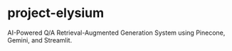# project-elysium
AI-Powered Q/A Retrieval-Augmented Generation System using Pinecone, Gemini, and Streamlit.
